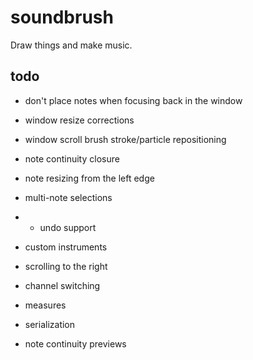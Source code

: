 # soundbrush
Draw things and make music.

## todo

* don't place notes when focusing back in the window
* window resize corrections
* window scroll brush stroke/particle repositioning
* note continuity closure

* note resizing from the left edge
* multi-note selections
* * undo support

* custom instruments
* scrolling to the right
* channel switching
* measures
* serialization

* note continuity previews